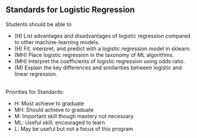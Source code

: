 ## Standards for Logistic Regression
Students should be able to
 * (H) List advantages and disadvantages of logistic regression compared to other machine-learning models.
 * (H) Fit, interpret, and predict with a logistic regression model in sklearn.
 * (MH) Place logistic regression in the taxonomy of ML algorithms.
 * (MH) Interpret the coefficients of logistic regression using odds ratio.
 * (M) Explain the key differences and similarities between logistic and linear regression.

<br/>Priorities for Standards:
 * H:  Must achieve to graduate
 * MH: Should achieve to graduate
 * M:  Important skill though mastery not necessary
 * ML: Useful skill; encouraged to learn
 * L:  May be useful but not a focus of this program